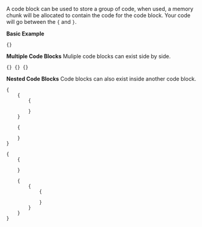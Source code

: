 A code block can be used to store a group of code, when used, a memory chunk will be allocated to contain the code for the code block. Your code will go between the `{` and `}`.

**Basic Example**
```firestone:ast
{}
``` 

**Multiple Code Blocks**
Muliple code blocks can exist side by side.
```firestone:ast
{} {} {}
```

**Nested Code Blocks**
Code blocks can also exist inside another code block.
```firestone:ast
{
    {
        {

        }
    }

    {

    }
}

{
    {

    }

    {
        {
            {

            }
        }
    }
}
```